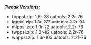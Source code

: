 ***Tweak Versions:***
 - fbppsl.zip: 1.6r-38 uatools: 2.2r-76
 - igppsl.zip: 1.8r-277 uatools: 2.2r-94
 - mlppsl.zip: 1.0r-22 uatools: 2.2r-76
 - twppsl.zip: 1.2r-82 uatools: 2.2r-76
 - wappsl.zip: 1.6r-105 uatools: 2.2r-76
